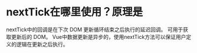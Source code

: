 # nextTick在哪里使用？原理是 
nextTick中的回调是在下次 DOM 更新循环结束之后执行的延迟回调。
可用于获取更新后的 DOM。
Vue中数据更新是异步的，使用nextTick方法可以保证用户定义的逻辑在更新之后执行。
